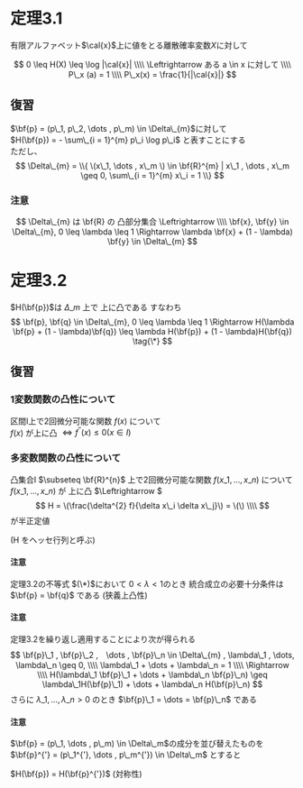 # 定理3.1
有限アルファベット$\cal{x}$上に値をとる離散確率変数$X$に対して

$$
0 \leq H(X) \leq \log |\cal{x}| \\\\
\Leftrightarrow ある a \in x に対して  \\\\
P\_x (a) = 1  \\\\
P\_x(x) = \frac{1}{|\cal{x}|}
$$

## 復習
$\bf{p} = (p\_1, p\_2, \dots , p\_m) \in \Delta\_{m}$に対して  
$H(\bf{p}) = - \sum\_{i = 1}^{m} p\_i \log p\_i$ と表すことにする  
ただし、
$$
\Delta\_{m} = \\{ \(x\_1, \dots , x\_m \) \in \bf{R}^{m} | x\_1 , \dots , x\_m \geq 0, \sum\_{i = 1}^{m} x\_i = 1 \\}
$$

### 注意
$$
\Delta\_{m} は \bf{R} の 凸部分集合 \Leftrightarrow \\\\
\bf{x}, \bf{y} \in \Delta\_{m}, 0 \leq \lambda \leq 1 \Rightarrow \lambda \bf{x} + (1 - \lambda) \bf{y}
\in \Delta\_{m}
$$

# 定理3.2
$H(\bf{p})$は $\Delta\_{m}$ 上で 上に凸である すなわち
$$
\bf{p}, \bf{q} \in \Delta\_{m}, 0 \leq \lambda \leq 1 \Rightarrow 
H(\lambda \bf{p} + (1 - \lambda)\bf{q}) \leq \lambda H(\bf{p}) + (1 - \lambda)H(\bf{q}) \tag{\*}
$$

## 復習
### 1変数関数の凸性について
区間I上で2回微分可能な関数 $f(x)$ について  
$f(x)$ が上に凸 $\Leftrightarrow f^{''}(x) \leq 0 (x \in I)$

### 多変数関数の凸性について
凸集合I $\subseteq \bf{R}^{n}$ 上で2回微分可能な関数 $f(x\_1, \dots , x\_n)$ について  
$f(x\_1, \dots , x\_n)$ が 上に凸 $\Leftrightarrow $
$$
H = \(\frac{\delta^{2} f}{\delta x\_i \delta x\_j}\) = \(\) \\\\
$$
が半正定値

(H をヘッセ行列と呼ぶ)

#### 注意
定理3.2の不等式 $(\*)$において  $0 < \lambda < 1$のとき
統合成立の必要十分条件は $\bf{p} = \bf{q}$ である (狭義上凸性)

#### 注意
定理3.2を繰り返し適用することにより次が得られる
$$
\bf{p}\_1 , \bf{p}\_2 ,　\dots , \bf{p}\_n \in \Delta\_{m} , 
\lambda\_1 , \dots, \lambda\_n \geq 0,  \\\\
\lambda\_1 + \dots + \lambda\_n = 1 
\\\\
\Rightarrow \\\\
H(\lambda\_1 \bf{p}\_1 + \dots + \lambda\_n \bf{p}\_n) \geq \lambda\_1H(\bf{p}\_1) + \dots + \lambda\_n H(\bf{p}\_n)
$$
さらに $\lambda\_1, \dots , \lambda\_n > 0$ のとき $\bf{p}\_1 = \dots = \bf{p}\_n$ である

#### 注意
$\bf{p} = (p\_1, \dots , p\_m) \in \Delta\_m$の成分を並び替えたものを
$\bf{p}^{'} = (p\_1^{'}, \dots , p\_m^{'}) \in \Delta\_m$ とすると  

$H(\bf{p}) = H(\bf{p}^{'})$ (対称性)


